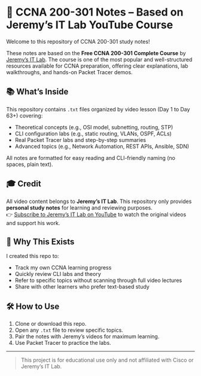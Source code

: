 # 📘 CCNA 200-301 Notes – Based on Jeremy’s IT Lab YouTube Course

Welcome to this repository of CCNA 200-301 study notes!

These notes are based on the **Free CCNA 200-301 Complete Course** by [Jeremy’s IT Lab](https://www.youtube.com/c/JeremysITLab). The course is one of the most popular and well-structured resources available for CCNA preparation, offering clear explanations, lab walkthroughs, and hands-on Packet Tracer demos.

## 📚 What’s Inside

This repository contains `.txt` files organized by video lesson (Day 1 to Day 63+) covering:

- Theoretical concepts (e.g., OSI model, subnetting, routing, STP)
- CLI configuration labs (e.g., static routing, VLANs, OSPF, ACLs)
- Real Packet Tracer labs and step-by-step summaries
- Advanced topics (e.g., Network Automation, REST APIs, Ansible, SDN)

All notes are formatted for easy reading and CLI-friendly naming (no spaces, plain text).

## 🎓 Credit

All video content belongs to **Jeremy’s IT Lab**. This repository only provides **personal study notes** for learning and reviewing purposes.  
👉 [Subscribe to Jeremy’s IT Lab on YouTube](https://www.youtube.com/c/JeremysITLab) to watch the original videos and support his work.

## 🔗 Why This Exists

I created this repo to:
- Track my own CCNA learning progress
- Quickly review CLI labs and theory
- Refer to specific topics without scanning through full video lectures
- Share with other learners who prefer text-based study

## 🛠️ How to Use

1. Clone or download this repo.
2. Open any `.txt` file to review specific topics.
3. Pair the notes with Jeremy’s videos for maximum learning.
4. Use Packet Tracer to practice the labs.

---

> This project is for educational use only and not affiliated with Cisco or Jeremy’s IT Lab.

